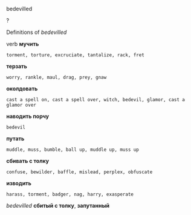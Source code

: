 bedevilled

?


Definitions of _bedevilled_

verb
**мучить**

    torment, torture, excruciate, tantalize, rack, fret
**терзать**

    worry, rankle, maul, drag, prey, gnaw
**околдовать**

    cast a spell on, cast a spell over, witch, bedevil, glamor, cast a glamor over
**наводить порчу**

    bedevil
**путать**

    muddle, muss, bumble, ball up, muddle up, muss up
**сбивать с толку**

    confuse, bewilder, baffle, mislead, perplex, obfuscate
**изводить**

    harass, torment, badger, nag, harry, exasperate

_bedevilled_
**сбитый с толку**, **запутанный**